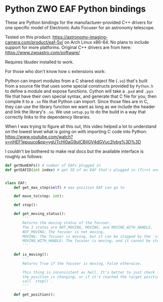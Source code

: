 # Python ZWO EAF Python bindings

These are Python bindings for the manufacturer-provided C++ drivers for one specific model of Electronic Auto Focuser for an astronomy telescope.

Tested on this product: https://astronomy-imaging-camera.com/product/eaf-5v/
on Arch Linux x86-64. No plans to include support for more platforms. Original C++ drivers are from here: https://www.zwoastro.com/software/

Requires libudev installed to work.

For those who don't know how c extensions work:

Python can import modules from a C shared object file (`.so`) that's built from a source file that uses some special constructs provided by `Python.h` to define a module and expose functions. Cython will take a `.pxd` and `.pyx` file that have their own special syntax, and generate that C file for you, then compile it to a `.so` file that Python can import. Since those files are in C, they can use the library function we want as long as we include the header and link the library's `.so`. We use `setup.py` to do the build in a way that correctly links to the dependency libraries.

When I was trying to figure all this out, this video helped a lot to understand on the lowest level what is going on with importing C code into Python: https://www.youtube.com/watch?v=nHEF1epuuco&pp=ygUTcHl0aG9uICBjIGV4dGVuc2lvbg%3D%3D

I couldn't be bothered to make real docs but the available interface is roughly as follows:

```python
def getNumEAFs() # number of EAFs plugged in
def getEAFID(int index) # get ID of an EAF that's plugged in (first one is index 0)


class EAF:
    def get_max_step(self) # max position EAF can go to

    def move_to(step: int):

    def stop():

    def get_moving_status():
        '''
        Returns the moving status of the focuser.
        The 3 states are NOT_MOVING, MOVING, and MOVING_WITH_HANDLE.
        NOT_MOVING: The focuser is not moving.
        MOVING: The focuser is moving, but it can be stopped by the `stop()` method.
        MOVING_WITH_HANDLE: The focuser is moving, and it cannot be stopped by the `stop()` method.
        '''
    
    def is_moving():
        '''
        Returns True if the focuser is moving, False otherwise.

        This thing is inconsistent as hell. It's better to just check if
        the position is changing, or if it's reached the target position and then
        call `stop()`.
        '''

    def get_position():

```